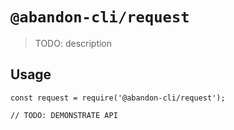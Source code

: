# `@abandon-cli/request`

> TODO: description

## Usage

```
const request = require('@abandon-cli/request');

// TODO: DEMONSTRATE API
```
